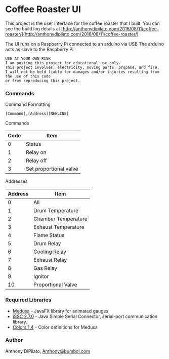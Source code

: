 # Coffee Roaster UI

This project is the user interface for the coffee roaster that I built.
You can see the build log details at [http://anthonydipilato.com/2016/08/11/coffee-roaster/](http://anthonydipilato.com/2016/08/11/coffee-roaster/)

The UI runs on a Raspberry Pi connected to an arduino via USB
The arduino acts as slave to the Raspberry Pi
```
USE AT YOUR OWN RISK
I am posting this project for educational use only.
This project involves, electricity, moving parts, propane, and fire.
I will not be held liable for damages and/or injuries resulting from the use of this code
or from reproducing this project.
```

### Commands
Command Formatting
```
[Command],[Address][NEWLINE]
```

Commands

| Code 	| Item 				|
| --- 	| --- 				|	 
| 0	|	Status 			|
| 1	|	Relay on 		|
| 2	|	Relay off 		|
| 3	|	Set proportional valve 	|

Addresses

| Address 	| Item 				|
| --- 		| --- 				|
| 0		|	All 			|
| 1		|	Drum Temperature 	|
| 2		|	Chamber Temperature 	|
| 3		|	Exhaust Temperature	|
| 4		|	Flame Status		|
| 5		|	Drum Relay		|
| 6		|	Cooling Relay		|
| 7		|	Exhaust Relay		|
| 8		|	Gas Relay		|
| 9		|	Ignitor			|
| 10		|	Proportional Valve	|

### Required Libraries
- [Medusa](https://github.com/HanSolo/Medusa) - JavaFX library for animated gauges
- [jSSC 2.7.0](https://code.google.com/archive/p/java-simple-serial-connector/) - Java Simple Serial Connector, serial-port communication library.
- [Colors 1.4](https://github.com/HanSolo/Colors) - Color definitions for Medusa

### Author
Anthony DiPilato, Anthony@bumbol.com

